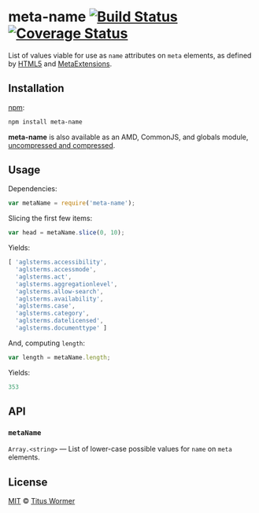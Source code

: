 # meta-name [![Build Status][build-badge]][build-page] [![Coverage Status][coverage-badge]][coverage-page]

List of values viable for use as `name` attributes on `meta`
elements, as defined by [HTML5][spec] and [MetaExtensions][extensions].

## Installation

[npm][]:

```bash
npm install meta-name
```

**meta-name** is also available as an AMD, CommonJS, and globals
module, [uncompressed and compressed][releases].

## Usage

Dependencies:

```javascript
var metaName = require('meta-name');
```

Slicing the first few items:

```javascript
var head = metaName.slice(0, 10);
```

Yields:

```js
[ 'aglsterms.accessibility',
  'aglsterms.accessmode',
  'aglsterms.act',
  'aglsterms.aggregationlevel',
  'aglsterms.allow-search',
  'aglsterms.availability',
  'aglsterms.case',
  'aglsterms.category',
  'aglsterms.datelicensed',
  'aglsterms.documenttype' ]
```

And, computing `length`:

```javascript
var length = metaName.length;
```

Yields:

```js
353
```

## API

### `metaName`

`Array.<string>` — List of lower-case possible values for `name`
on `meta` elements.

## License

[MIT][license] © [Titus Wormer][author]

<!-- Definition -->

[build-badge]: https://img.shields.io/travis/wooorm/meta-name.svg

[build-page]: https://travis-ci.org/wooorm/meta-name

[coverage-badge]: https://img.shields.io/codecov/c/github/wooorm/meta-name.svg

[coverage-page]: https://codecov.io/github/wooorm/meta-name?branch=master

[npm]: https://docs.npmjs.com/cli/install

[releases]: https://github.com/wooorm/meta-name/releases

[license]: LICENSE

[author]: http://wooorm.com

[spec]: https://html.spec.whatwg.org/multipage/semantics.html#standard-metadata-names

[extensions]: https://wiki.whatwg.org/wiki/MetaExtensions
